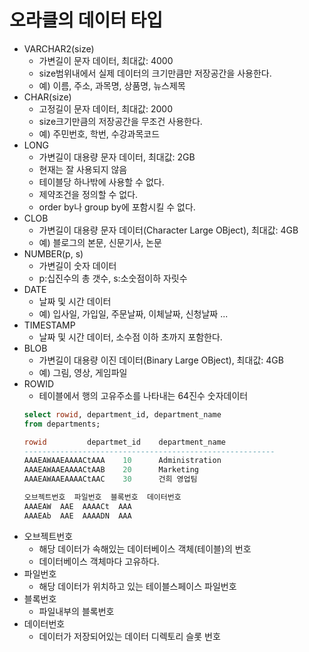 # 오라클의 데이터 타입
- VARCHAR2(size)
  + 가변길이 문자 데이터, 최대값: 4000
  + size범위내에서 실제 데이터의 크기만큼만 저장공간을 사용한다.
  + 예) 이름, 주소, 과목명, 상품명, 뉴스제목
- CHAR(size)
  + 고정길이 문자 데이터, 최대값: 2000
  + size크기만큼의 저장공간을 무조건 사용한다.
  + 예) 주민번호, 학번, 수강과목코드
- LONG	
  + 가변길이 대용량 문자 데이터, 최대값: 2GB
  + 현재는 잘 사용되지 않음
  + 테이블당 하나밖에 사용할 수 없다.
  + 제약조건을 정의할 수 없다.
  + order by나 group by에 포함시킬 수 없다.
- CLOB
  + 가변길이 대용량 문자 데이터(Character Large OBject), 최대값: 4GB
  + 예) 블로그의 본문, 신문기사, 논문
- NUMBER(p, s)
  + 가변길이 숫자 데이터
  + p:십진수의 총 갯수, s:소숫점이하 자릿수
- DATE
  + 날짜 및 시간 데이터
  + 예) 입사일, 가입일, 주문날짜, 이체날짜, 신청날짜 ...
- TIMESTAMP
  + 날짜 및 시간 데이터, 소수점 이하 초까지 포함한다.
- BLOB
  + 가변길이 대용량 이진 데이터(Binary Large OBject), 최대값: 4GB
  + 예) 그림, 영상, 게임파일
- ROWID
  + 테이블에서 행의 고유주소를 나타내는 64진수 숫자데이터
  ```sql
  select rowid, department_id, department_name
  from departments;
  
  rowid			departmet_id	department_name
  --------------------------------------------------------
  AAAEAWAAEAAAACtAAA	10		Administration	
  AAAEAWAAEAAAACtAAB	20		Marketing	
  AAAEAWAAEAAAACtAAC	30		건희 영업팀	
  
  오브젝트번호  파일번호  블록번호  데이터번호 
  AAAEAW  AAE  AAAACt  AAA 
  AAAEAb  AAE  AAAADN  AAA 

  ```
+ 오브젝트번호 
  * 해당 데이터가 속해있는 데이터베이스 객체(테이블)의 번호
  * 데이터베이스 객체마다 고유하다.
+ 파일번호
  * 해당 데이터가 위치하고 있는 테이블스페이스 파일번호
+ 블록번호
  * 파일내부의 블록번호 
+ 데이터번호
  * 데이터가 저장되어있는 데이터 디렉토리 슬롯 번호	
		
	 
